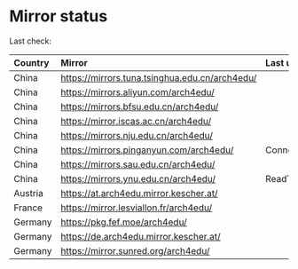 <script src="./time.js"></script>
# Mirror status
Last check: <script type="text/javascript">localize(1678934511.5241263);</script>

|Country|Mirror|Last update|
|:------|:-----|:----------|
|China|https://mirrors.tuna.tsinghua.edu.cn/arch4edu/|<script type="text/javascript">localize(1678905220);</script>|
|China|https://mirrors.aliyun.com/arch4edu/|<script type="text/javascript">localize(1678862202);</script>|
|China|https://mirrors.bfsu.edu.cn/arch4edu/|<script type="text/javascript">localize(1678905220);</script>|
|China|https://mirror.iscas.ac.cn/arch4edu/|<script type="text/javascript">localize(1678905220);</script>|
|China|https://mirrors.nju.edu.cn/arch4edu/|<script type="text/javascript">localize(1678862202);</script>|
|China|https://mirrors.pinganyun.com/arch4edu/|ConnectionError|
|China|https://mirrors.sau.edu.cn/arch4edu/|<script type="text/javascript">localize(1673850842);</script>|
|China|https://mirrors.ynu.edu.cn/arch4edu/|ReadTimeout|
|Austria|https://at.arch4edu.mirror.kescher.at/|<script type="text/javascript">localize(1678905220);</script>|
|France|https://mirror.lesviallon.fr/arch4edu/|<script type="text/javascript">localize(1678905220);</script>|
|Germany|https://pkg.fef.moe/arch4edu/|<script type="text/javascript">localize(1678905220);</script>|
|Germany|https://de.arch4edu.mirror.kescher.at/|<script type="text/javascript">localize(1678905220);</script>|
|Germany|https://mirror.sunred.org/arch4edu/|<script type="text/javascript">localize(1678905220);</script>|

<script src="./tablefilter/tablefilter.js"></script>
<script src="./table.js"></script>